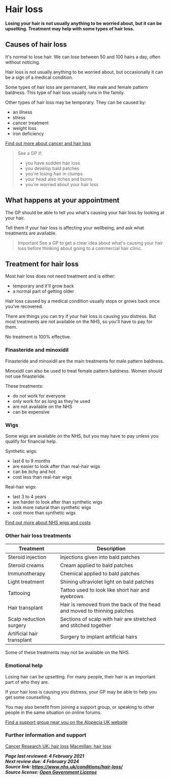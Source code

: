 <!-- Hair loss -->

# Hair loss

**Losing your hair is not usually anything to be worried about, but it can be upsetting. Treatment may help with some types of hair loss.**

## Causes of hair loss
It's normal to lose hair. We can lose between 50 and 100 hairs a day, often without noticing.

Hair loss is not usually anything to be worried about, but occasionally it can be a sign of a medical condition.

Some types of hair loss are permanent, like male and female pattern baldness. This type of hair loss usually runs in the family.

Other types of hair loss may be temporary. They can be caused by:

- an illness
- stress
- cancer treatment
- weight loss
- iron deficiency

[Find out more about cancer and hair loss](chemotherapy-cancer-and-hair-loss.md)

> See a GP if:
> - you have sudden hair loss
> - you develop bald patches
> - you're losing hair in clumps
> - your head also itches and burns
> - you're worried about your hair loss

## What happens at your appointment

The GP should be able to tell you what's causing your hair loss by looking at your hair.

Tell them if your hair loss is affecting your wellbeing, and ask what treatments are available.

> Important
> See a GP to get a clear idea about what's causing your hair loss before thinking about going to a commercial hair clinic.



## Treatment for hair loss

Most hair loss does not need treatment and is either:

- temporary and it'll grow back
- a normal part of getting older

Hair loss caused by a medical condition usually stops or grows back once you've recovered.

There are things you can try if your hair loss is causing you distress. But most treatments are not available on the NHS, so you'll have to pay for them.

No treatment is 100% effective.

### Finasteride and minoxidil

Finasteride and minoxidil are the main treatments for male pattern baldness.

Minoxidil can also be used to treat female pattern baldness. Women should not use finasteride.

These treatments:

- do not work for everyone
- only work for as long as they're used
- are not available on the NHS
- can be expensive

### Wigs

Some wigs are available on the NHS, but you may have to pay unless you qualify for financial help.

Synthetic wigs:

- last 6 to 9 months
- are easier to look after than real-hair wigs
- can be itchy and hot
- cost less than real-hair wigs

Real-hair wigs:

- last 3 to 4 years
- are harder to look after than synthetic wigs
- look more natural than synthetic wigs
- cost more than synthetic wigs

[Find out more about NHS wigs and costs](https://www.nhs.uk/using-the-nhs/help-with-health-costs/wigs-and-fabric-supports-on-the-nhs/)

### Other hair loss treatments

| Treatment | Description |
| --- | --- |
| Steroid injection | Injections given into bald patches |
| Steroid creams | Cream applied to bald patches |
| Immunotherapy	| Chemical applied to bald patches |
| Light treatment | Shining ultraviolet light on bald patches |
| Tattooing | Tattoo used to look like short hair and eyebrows |
| Hair transplant | Hair is removed from the back of the head and moved to thinning patches |
| Scalp reduction surgery | Sections of scalp with hair are stretched and stitched together |
| Artificial hair transplant | Surgery to implant artificial hairs |

Some of these treatments may not be available on the NHS.

### Emotional help

Losing hair can be upsetting. For many people, their hair is an important part of who they are.

If your hair loss is causing you distress, your GP may be able to help you get some counselling.

You may also benefit from joining a support group, or speaking to other people in the same situation on online forums.

[Find a support group near you on the Alopecia UK website](https://www.alopecia.org.uk/Pages/Category/find-a-support-group?Take=10)

### Further information and support

[Cancer Research UK: hair loss](https://www.cancerresearchuk.org/about-cancer/coping/physically/changes-appearance/hair-loss)
[Macmillan: hair loss](https://www.macmillan.org.uk/cancer-information-and-support/impacts-of-cancer/hair-loss)

***Page last reviewed: 4 February 2021  
Next review due: 4 February 2024  
Source link: <https://www.nhs.uk/conditions/hair-loss/>  
Source license: [Open Government License](http://www.nationalarchives.gov.uk/doc/open-government-licence/version/3/)***